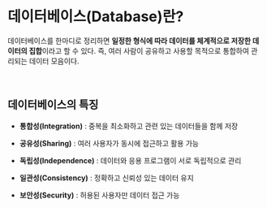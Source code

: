 # 데이터베이스(Database)란?

데이터베이스를 한마디로 정리하면 **일정한 형식에 따라 데이터를 체계적으로 저장한 데이터의 집합**이라고 할 수 있다.
즉, 여러 사람이 공유하고 사용할 목적으로 통합하여 관리되는 데이터 모음이다.

<br>

## 데이터베이스의 특징

- **통합성(Integration)** : 중복을 최소화하고 관련 있는 데이터들을 함께 저장

- **공유성(Sharing)** : 여러 사용자가 동시에 접근하고 활용 가능

- **독립성(Independence)** : 데이터와 응용 프로그램이 서로 독립적으로 관리

- **일관성(Consistency)** : 정확하고 신뢰성 있는 데이터 유지

- **보안성(Security)** : 허용된 사용자만 데이터 접근 가능